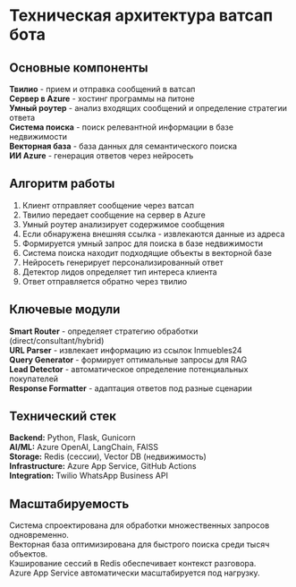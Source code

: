 # Техническая архитектура ватсап бота

## Основные компоненты

**Твилио** - прием и отправка сообщений в ватсап  
**Сервер в Azure** - хостинг программы на питоне  
**Умный роутер** - анализ входящих сообщений и определение стратегии ответа  
**Система поиска** - поиск релевантной информации в базе недвижимости  
**Векторная база** - база данных для семантического поиска  
**ИИ Azure** - генерация ответов через нейросеть  

## Алгоритм работы

1. Клиент отправляет сообщение через ватсап
2. Твилио передает сообщение на сервер в Azure
3. Умный роутер анализирует содержимое сообщения
4. Если обнаружена внешняя ссылка - извлекаются данные из адреса
5. Формируется умный запрос для поиска в базе недвижимости
6. Система поиска находит подходящие объекты в векторной базе
7. Нейросеть генерирует персонализированный ответ
8. Детектор лидов определяет тип интереса клиента
9. Ответ отправляется обратно через твилио

## Ключевые модули

**Smart Router** - определяет стратегию обработки (direct/consultant/hybrid)  
**URL Parser** - извлекает информацию из ссылок Inmuebles24  
**Query Generator** - формирует оптимальные запросы для RAG  
**Lead Detector** - автоматическое определение потенциальных покупателей  
**Response Formatter** - адаптация ответов под разные сценарии  

## Технический стек

**Backend:** Python, Flask, Gunicorn  
**AI/ML:** Azure OpenAI, LangChain, FAISS  
**Storage:** Redis (сессии), Vector DB (недвижимость)  
**Infrastructure:** Azure App Service, GitHub Actions  
**Integration:** Twilio WhatsApp Business API  

## Масштабируемость

Система спроектирована для обработки множественных запросов одновременно.  
Векторная база оптимизирована для быстрого поиска среди тысяч объектов.  
Кэширование сессий в Redis обеспечивает контекст разговора.  
Azure App Service автоматически масштабируется под нагрузку. 